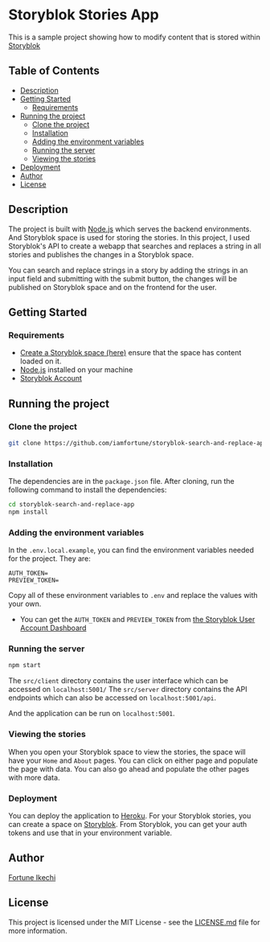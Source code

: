# Storyblok Stories App

This is a sample project showing how to modify content that is stored within [Storyblok](https://www.storyblok.com/docs/api/content-delivery)

## Table of Contents

- [Description](#description)
- [Getting Started](#getting-started)
  - [Requirements](#requirements)
- [Running the project](#running-the-project)
  - [Clone the project](#clone-the-project)
  - [Installation](#installation)
  - [Adding the environment variables](#adding-the-environment-variables)
  - [Running the server](#running-the-server)
  - [Viewing the stories](#viewing-the-stories)
- [Deployment](#deployment)
- [Author](#author)
- [License](#license)

## Description

The project is built with [Node.js](https://nodejs.org/en/) which serves the backend environments. And Storyblok space is used for storing the stories. In this project, I used Storyblok's API to create a webapp that searches and replaces a string in all stories and publishes the changes in a Storyblok space. 

You can search and replace strings in a story by adding the strings in an input field and submitting with the submit button, the changes will be published on Storyblok space and on the frontend for the user. 

## Getting Started

### Requirements

- [Create a Storyblok space (here)](https://app.storyblok.com/#!/me/spaces) ensure that the space has content loaded on it.
- [Node.js](https://nodejs.org/en/) installed on your machine
- [Storyblok Account](https://app.storyblok.com/#!/signup)

## Running the project

### Clone the project

```bash
git clone https://github.com/iamfortune/storyblok-search-and-replace-app.git
```

### Installation

The dependencies are in the `package.json` file. After cloning, run the following command to install the dependencies:

```bash
cd storyblok-search-and-replace-app
npm install
```

### Adding the environment variables

In the `.env.local.example`, you can find the environment variables needed for the project. They are:

```env
AUTH_TOKEN=
PREVIEW_TOKEN=
```

Copy all of these environment variables to `.env` and replace the values with your own.

- You can get the `AUTH_TOKEN` and `PREVIEW_TOKEN` from [the Storyblok User Account Dashboard](https://app.storyblok.com/#!/me/account)

### Running the server

```bash
npm start
```

The `src/client` directory contains the user interface which can be accessed on `localhost:5001/`
The `src/server` directory contains the API endpoints which can also be accessed on `localhost:5001/api`.

And the application can be run on `localhost:5001`.

### Viewing the stories

When you open your Storyblok space to view the stories, the space will have your `Home` and `About` pages. You can click on either page and populate the page with data. You can also go ahead and populate the other pages with more data. 

### Deployment

You can deploy the application to [Heroku](https://devcenter.heroku.com/categories/deployment). For your Storyblok stories, you can create a space on [Storyblok](https://www.storyblok.com/cl/new-dashboard). From Storyblok, you can get your auth tokens and use that in your environment variable.

## Author

[Fortune Ikechi](https://github.com/iamfortune)

## License

This project is licensed under the MIT License - see the [LICENSE.md](LICENSE.md) file for more information.

